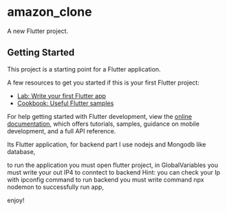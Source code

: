 # amazon_clone

A new Flutter project.

## Getting Started

This project is a starting point for a Flutter application.

A few resources to get you started if this is your first Flutter project:

- [Lab: Write your first Flutter app](https://docs.flutter.dev/get-started/codelab)
- [Cookbook: Useful Flutter samples](https://docs.flutter.dev/cookbook)

For help getting started with Flutter development, view the
[online documentation](https://docs.flutter.dev/), which offers tutorials,
samples, guidance on mobile development, and a full API reference.


Its Flutter application,
for backend part I use nodejs and Mongodb like database,

to run the application you must open flutter project, in GlobalVariables you must write your out IP4 to conntect to backend
 Hint: you can check your Ip with ipconfig command
to run backend you must write command npx nodemon to successfully run app,

enjoy!
